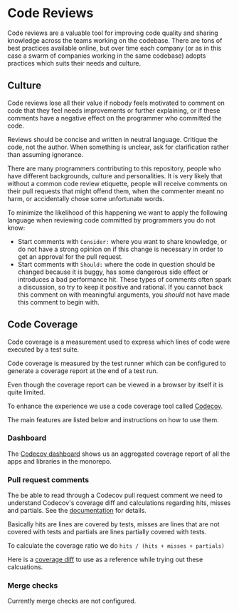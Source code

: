 # Code Reviews

Code reviews are a valuable tool for improving code quality and sharing knowledge across the teams working on the codebase. There are tons of best practices available online, but over time each company (or as in this case a swarm of companies working in the same codebase) adopts practices which suits their needs and culture.

## Culture

Code reviews lose all their value if nobody feels motivated to comment on code that they feel needs improvements or further explaining, or if these comments have a negative effect on the programmer who committed the code.

Reviews should be concise and written in neutral language. Critique the code, not the author. When something is unclear, ask for clarification rather than assuming ignorance.

There are many programmers contributing to this repository, people who have different backgrounds, culture and personalities. It is very likely that without a common code review etiquette, people will receive comments on their pull requests that might offend them, when the commenter meant no harm, or accidentally chose some unfortunate words.

To minimize the likelihood of this happening we want to apply the following language when reviewing code committed by programmers you do not know:

- Start comments with `Consider:` where you want to share knowledge, or do not have a strong opinion on if this change is necessary in order to get an approval for the pull request.
- Start comments with `Should:` where the code in question should be changed because it is buggy, has some dangerous side effect or introduces a bad performance hit. These types of comments often spark a discussion, so try to keep it positive and rational. If you cannot back this comment on with meaningful arguments, you _should_ not have made this comment to begin with.

## Code Coverage

Code coverage is a measurement used to express which lines of code were executed by a test suite.

Code coverage is measured by the test runner which can be configured to generate a coverage report at the end of a test run.

Even though the coverage report can be viewed in a browser by itself it is quite limited.

To enhance the experience we use a code coverage tool called [Codecov](https://about.codecov.io/).

The main features are listed below and instructions on how to use them.

### Dashboard

The [Codecov dashboard](https://app.codecov.io/gh/island-is/island.is/) shows us an aggregated coverage report of all the apps and libraries in the monorepo.

### Pull request comments

The be able to read through a Codecov pull request comment we need to understand Codecov's coverage diff and calculations regarding hits, misses and partials. See the [documentation](https://docs.codecov.com/docs/codecov-delta) for details.

Basically hits are lines are covered by tests, misses are lines that are not covered with tests and partials are lines partially covered with tests.

To calculate the coverage ratio we do `hits / (hits + misses + partials)`

Here is a [coverage diff](https://docs.codecov.com/docs/coverage-diff) to use as a reference while trying out these calcuations.

### Merge checks

Currently merge checks are not configured.
